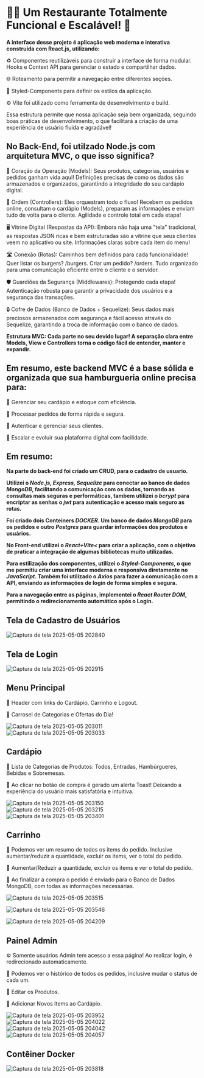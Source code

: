<h1>🍔🍟 Um Restaurante Totalmente Funcional e Escalável! 🚀</h1>

<b>A interface desse projeto é aplicação web moderna e interativa construída com React.js, utilizando:</b>

♻️ Componentes reutilizáveis para construir a interface de forma modular.
Hooks e Context API para gerenciar o estado e compartilhar dados.

🌐 Roteamento para permitir a navegação entre diferentes seções.

🎨 Styled-Components para definir os estilos da aplicação.

⚙️ Vite foi utilizado como ferramenta de desenvolvimento e build.

Essa estrutura permite que nossa aplicação seja bem organizada, seguindo boas práticas de desenvolvimento, o que facilitará a criação de uma experiência de usuário fluida e agradável!


<h2>No Back-End, foi utilzado Node.js com arquitetura MVC, o que isso significa?</h2>

💜 Coração da Operação (Models): Seus produtos, categorias, usuários e pedidos ganham vida aqui! Definições precisas de como os dados são armazenados e organizados, garantindo a integridade do seu cardápio digital. 

📝 Ordem (Controllers): Eles orquestram todo o fluxo! Recebem os pedidos online, consultam o cardápio (Models), preparam as informações e enviam tudo de volta para o cliente. Agilidade e controle total em cada etapa! 

🖥️ Vitrine Digital (Respostas da API): Embora não haja uma "tela" tradicional, as respostas JSON ricas e bem estruturadas são a vitrine que seus clientes veem no aplicativo ou site. Informações claras sobre cada item do menu! 

🛣️ Conexão (Rotas): Caminhos bem definidos para cada funcionalidade! Quer listar os burgers? /burgers. Criar um pedido? /orders. Tudo organizado para uma comunicação eficiente entre o cliente e o servidor. 

🛡️ Guardiões da Segurança (Middlewares): Protegendo cada etapa! Autenticação robusta para garantir a privacidade dos usuários e a segurança das transações. 

🔒 Cofre de Dados (Banco de Dados + Sequelize): Seus dados mais preciosos armazenados com segurança e fácil acesso através do Sequelize, garantindo a troca de informação com o banco de dados. 

<b>Estrutura MVC: Cada parte no seu devido lugar! A separação clara entre Models, View e Controllers torna o código fácil de entender, manter e expandir.</b>

<h2>Em resumo, este backend MVC é a base sólida e organizada que sua hamburgueria online precisa para:</h2>

📌 Gerenciar seu cardápio e estoque com eficiência.

📌 Processar pedidos de forma rápida e segura.

📌 Autenticar e gerenciar seus clientes.

📌 Escalar e evoluir sua plataforma digital com facilidade.

<h2>Em resumo:</h2>

<b>Na parte do back-end foi criado um CRUD, para o cadastro de usuario.

Utilizei o <i>Node.js, Express, Sequelize </i> para conectar ao banco de dados <i>MongoDB</i>, facilitando a comunicação com os dados, tornando as consultas mais seguras e performáticas, tambem utilizei o <i>bcrypt</i> para encriptar as senhas o <i>jwt</i> para autenticação e acesso mais seguro as rotas.

Foi criado dois Conteiners <i>DOCKER</i>. Um banco de dados <i>MongoDB</i> para os pedidos e outro <i>Postgres</i> para guardar informações dos produtos e usuários.

No Front-end utilizei o <i>React+Vite<</i> para criar a aplicação, com o objetivo de praticar a integração de algumas bibliotecas muito utilizadas. 

Para estilização dos componentes, utilizei o <i>Styled-Components</i>, o que me permitiu criar uma interface moderna e responsiva diretamente no <i>JavaScript</i>. Também foi utilizado o <i>Axios</i> para fazer a comunicação com a API, enviando as informações de login de forma simples e segura. 

Para a navegação entre as páginas, implementei o <i>React Router DOM</i>, permitindo o redirecionamento automático após o Login.</b>

<h2>Tela de Cadastro de Usuários</h2>

![Captura de tela 2025-05-05 202840](https://github.com/user-attachments/assets/e7138105-dc14-455f-a11b-f3a9bb392e72)

<h2>Tela de Login</h2>

![Captura de tela 2025-05-05 202915](https://github.com/user-attachments/assets/3cb32506-68d8-4b22-aba3-a8f823a9b94a)

<h2>Menu Principal</h2>

📌 Header com links do Cardápio, Carrinho e Logout.

📌 Carrosel de Categorias e Ofertas do Dia!

![Captura de tela 2025-05-05 203011](https://github.com/user-attachments/assets/7e197cb6-77e4-4284-ad38-abf71e6c9511)
![Captura de tela 2025-05-05 203033](https://github.com/user-attachments/assets/d952deb8-de93-4ccb-8368-7cbe46db9dfe)

<h2>Cardápio</h2>

📌 Lista de Categorias de Produtos: Todos, Entradas, Hambúrgueres, Bebidas e Sobremesas.

📌 Ao clicar no botão de compra é gerado um alerta Toast! Deixando a experiência do usuário mais satisfatória e intuitiva.

![Captura de tela 2025-05-05 203150](https://github.com/user-attachments/assets/7a56b3fb-c085-4dab-83d6-8e7456a43eb8)
![Captura de tela 2025-05-05 203215](https://github.com/user-attachments/assets/1e1caf73-7b87-4c44-93b6-038f0dd1c324)
![Captura de tela 2025-05-05 203401](https://github.com/user-attachments/assets/eac716fa-22ac-4a1a-b414-0460d356046a)

<h2>Carrinho</h2>

📌 Podemos ver um resumo de todos os items do pedido. Inclusive aumentar/reduzir a quantidade, excluir os items, ver o total do pedido.

📌 Aumentar/Reduzir a quantidade, excluir os items e ver o total do pedido.

📌 Ao finalizar a compra o pedido é enviado para o Banco de Dados MongoDB, com todas as informações necessárias.


![Captura de tela 2025-05-05 203515](https://github.com/user-attachments/assets/05dac09e-94f5-406d-bbc1-22f1f268cd5a)

![Captura de tela 2025-05-05 203546](https://github.com/user-attachments/assets/cad2ede9-5d81-4485-a1ab-19f8676f9775)

![Captura de tela 2025-05-05 204209](https://github.com/user-attachments/assets/c5f3bc56-5eaa-453d-b548-4b59ae5749f1)

<h2>Painel Admin</h2>

⚙️ Somente usuários Admin tem acesso a essa página! Ao realizar login, é redirecionado automaticamente.

📌 Podemos ver o histórico de todos os pedidos, inclusive mudar o status de cada um.

📌 Editar os Produtos.

📌 Adicionar Novos Items ao Cardápio.

![Captura de tela 2025-05-05 203952](https://github.com/user-attachments/assets/a4629a32-707f-4d49-affd-135e7dc3dd58)
![Captura de tela 2025-05-05 204022](https://github.com/user-attachments/assets/87b000dd-d06b-463a-b9a1-1aca6bd607f6)
![Captura de tela 2025-05-05 204042](https://github.com/user-attachments/assets/f3647265-75d8-48f9-aff3-3a55f58e6321)
![Captura de tela 2025-05-05 204057](https://github.com/user-attachments/assets/1cec2d23-d944-475c-8dd9-e7252b7850a0)

<h2>Contêiner Docker</h2>

![Captura de tela 2025-05-05 203818](https://github.com/user-attachments/assets/15ae57d0-52a8-4777-9741-82e3b60de759)









